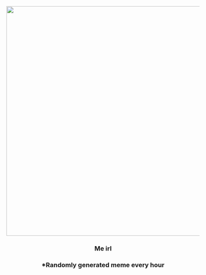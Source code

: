 <p align="center">
        <img src="https://i.redd.it/61kjd2k4ezp91.jpg" width="600" height="600">
        </p>
        <h3 align="center">Me irl</h3>
        <h3 align="center">*Randomly generated meme every hour</h3>
    